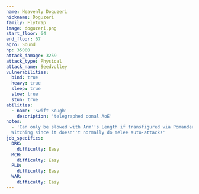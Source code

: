 ```yaml
---
name: Heavenly Doguzeri
nickname: Doguzeri
family: Flytrap
image: doguzeri.png
start_floor: 64
end_floor: 67
agro: Sound
hp: 35000
attack_damage: 3259
attack_type: Physical
attack_name: Seedvolley
vulnerabilities:
  bind: true
  heavy: true
  sleep: true
  slow: true
  stun: true
abilities:
  - name: 'Swift Sough'
    description: 'telegraphed conal AoE'
notes:
  - 'Can only be slowed with Arm''s Length if transfigured via Pomander of
  Witching since it doesn''t normally do melee auto-attacks'
job_specifics:
  DRK:
    difficulty: Easy
  MCH:
    difficulty: Easy
  PLD:
    difficulty: Easy
  WAR:
    difficulty: Easy
---
```

